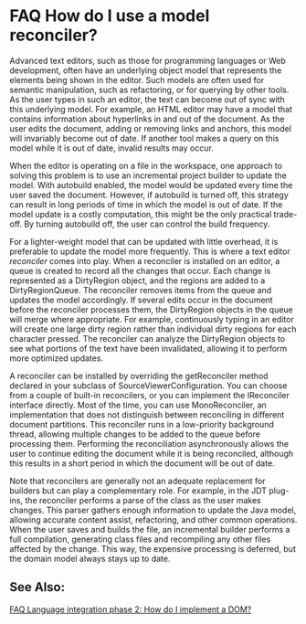

FAQ How do I use a model reconciler?
====================================

  

Advanced text editors, such as those for programming languages or Web development, often have an underlying object model that represents the elements being shown in the editor. Such models are often used for semantic manipulation, such as refactoring, or for querying by other tools. As the user types in such an editor, the text can become out of sync with this underlying model. For example, an HTML editor may have a model that contains information about hyperlinks in and out of the document. As the user edits the document, adding or removing links and anchors, this model will invariably become out of date. If another tool makes a query on this model while it is out of date, invalid results may occur.

  
When the editor is operating on a file in the workspace, one approach to solving this problem is to use an incremental project builder to update the model. With autobuild enabled, the model would be updated every time the user saved the document. However, if autobuild is turned off, this strategy can result in long periods of time in which the model is out of date. If the model update is a costly computation, this might be the only practical trade-off. By turning autobuild off, the user can control the build frequency.

  
For a lighter-weight model that can be updated with little overhead, it is preferable to update the model more frequently. This is where a text editor _reconciler_ comes into play. When a reconciler is installed on an editor, a queue is created to record all the changes that occur. Each change is represented as a DirtyRegion object, and the regions are added to a DirtyRegionQueue. The reconciler removes items from the queue and updates the model accordingly. If several edits occur in the document before the reconciler processes them, the DirtyRegion objects in the queue will merge where appropriate. For example, continuously typing in an editor will create one large dirty region rather than individual dirty regions for each character pressed. The reconciler can analyze the DirtyRegion objects to see what portions of the text have been invalidated, allowing it to perform more optimized updates.

  
A reconciler can be installed by overriding the getReconciler method declared in your subclass of SourceViewerConfiguration. You can choose from a couple of built-in reconcilers, or you can implement the IReconciler interface directly. Most of the time, you can use MonoReconciler, an implementation that does not distinguish between reconciling in different document partitions. This reconciler runs in a low-priority background thread, allowing multiple changes to be added to the queue before processing them. Performing the reconciliation asynchronously allows the user to continue editing the document while it is being reconciled, although this results in a short period in which the document will be out of date.

  
Note that reconcilers are generally not an adequate replacement for builders but can play a complementary role. For example, in the JDT plug-ins, the reconciler performs a parse of the class as the user makes changes. This parser gathers enough information to update the Java model, allowing accurate content assist, refactoring, and other common operations. When the user saves and builds the file, an incremental builder performs a full compilation, generating class files and recompiling any other files affected by the change. This way, the expensive processing is deferred, but the domain model always stays up to date.

  

See Also:
---------

[FAQ Language integration phase 2: How do I implement a DOM?](./FAQ_Language_integration_phase_2:_How_do_I_implement_a_DOM.md "FAQ Language integration phase 2: How do I implement a DOM?")

